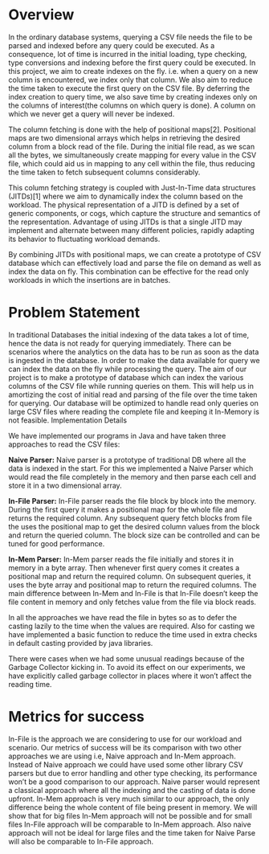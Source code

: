 <h1><b>Overview</b></h1>
 
In the ordinary database systems, querying a CSV file needs the file to be parsed and indexed before any query could be executed. As a consequence, lot of time is incurred in the initial loading, type checking, type conversions and indexing before the first query could be executed.
In this project, we aim to create indexes on the fly. i.e. when a query on a new column is encountered, we index only that column. We also aim to reduce the time taken to execute the first query on the CSV file. By deferring the index creation to query time, we also save time by creating indexes only on the columns of interest(the columns on which query is done). A column on which we never get a query will never be indexed.
 
The column fetching is done with the help of positional maps[2]. Positional maps are two dimensional arrays which helps in retrieving the desired column from a block read of the file. During the initial file read, as we scan all the bytes, we simultaneously create mapping for every value in the CSV file, which could aid us in mapping to any cell within the file, thus reducing the time taken to fetch subsequent columns considerably.

This column fetching strategy is coupled with Just-In-Time data structures (JITDs)[1] where we aim to dynamically index the column based on the workload. The physical representation of a JITD is defined by a set of generic components, or cogs, which capture the structure and semantics of the representation. Advantage of using JITDs is that a single JITD may implement and alternate between many different policies, rapidly adapting its behavior to fluctuating workload demands. 

By combining JITDs with positional maps, we can create a prototype of CSV database which can effectively load and parse the file on demand as well as index the data on fly. This combination can be effective for the read only workloads in which the insertions are in batches.   


<h1><b>Problem Statement</b></h1>

In traditional Databases the initial indexing of the data takes a lot of time, hence the data is not ready for querying immediately. There can be scenarios where the analytics on the data has to be run as soon as the data is ingested in the database. In order to make the data available for query we can index the data on the fly while processing the query. The aim of our project is to make a prototype of database which can index the various columns of the CSV file while running queries on them. This will help us in amortizing the cost of initial read and parsing of the file over the time taken for querying. Our database will be optimized to handle read only queries on large CSV files where reading the complete file and keeping it In-Memory is not feasible. 
Implementation Details

We have implemented our programs in Java and have taken three approaches to read the CSV files:
 
<b>Naive Parser:</b> Naive parser is a prototype of traditional DB where all the data is indexed in the start. For this we implemented a Naive Parser which would read the file completely in the memory and then parse each cell and store it in a two dimensional array.
 
<b>In-File Parser:</b> In-File parser reads the file block by block into the memory. During the first query it makes a positional map for the whole file and returns the required column. Any subsequent query fetch blocks from file the uses the positional map to get the desired column values from the block and return the queried column. The block size can be controlled and can be tuned for good performance.
 
<b>In-Mem Parser:</b> In-Mem parser reads the file initially and stores it in memory in a byte array. Then whenever first query comes it creates a positional map and return the required column. On subsequent queries, it uses the byte array and positional map to return the required columns. The main difference between In-Mem and In-File is that In-File doesn’t keep the file content in memory and only fetches value from the file via block reads.
 
In all the approaches we have read the file in bytes so as to defer the casting lazily to the time when the values are required. Also for casting we have implemented a basic function to reduce the time used in extra checks in default casting provided by java libraries.
 
There were cases when we had some unusual readings because of the Garbage Collector kicking in. To avoid its effect on our experiments, we have explicitly called garbage collector in places where it won’t affect the reading time.
 
 

<h1><b>Metrics for success</b></h1>

In-File is the approach we are considering to use for our workload and scenario. Our metrics of success will be its comparison with two other approaches we are using i.e, Naive approach and In-Mem approach. Instead of Naive approach we could have used some other library CSV parsers but due to error handling and other type checking, its performance won’t be a good comparison to our approach. Naive parser would represent a classical approach where all the indexing and the casting of data is done upfront. In-Mem approach is very much similar to our approach, the only difference being the whole content of file being present in memory. We will show that for big files In-Mem approach will not be possible and for small files In-File approach will be comparable to In-Mem approach. Also naive approach will not be ideal for large files and the time taken for Naive Parse will also be comparable to In-File approach.

